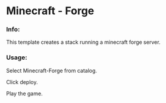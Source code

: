 # Minecraft - Forge


### Info:

 This template creates a stack running a minecraft forge server.

### Usage:

 Select Minecraft-Forge from catalog.

 Click deploy.

 Play the game.
